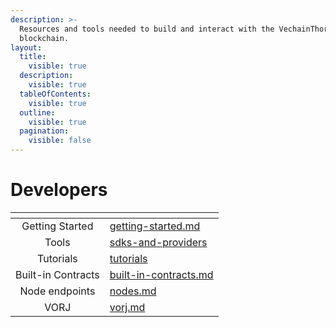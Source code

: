 ```yaml
---
description: >-
  Resources and tools needed to build and interact with the VechainThor
  blockchain.
layout:
  title:
    visible: true
  description:
    visible: true
  tableOfContents:
    visible: true
  outline:
    visible: true
  pagination:
    visible: false
---
```


# Developers

<table data-view="cards"><thead><tr><th align="center"></th><th data-hidden data-card-target data-type="content-ref"></th></tr></thead><tbody><tr><td align="center">Getting Started</td><td><a href="getting-started.md">getting-started.md</a></td></tr><tr><td align="center">Tools</td><td><a href="sdks-and-providers/">sdks-and-providers</a></td></tr><tr><td align="center">Tutorials</td><td><a href="tutorials/">tutorials</a></td></tr><tr><td align="center">Built-in Contracts</td><td><a href="built-in-contracts.md">built-in-contracts.md</a></td></tr><tr><td align="center">Node endpoints</td><td><a href="nodes.md">nodes.md</a></td></tr><tr><td align="center">VORJ</td><td><a href="vorj.md">vorj.md</a></td></tr></tbody></table>

